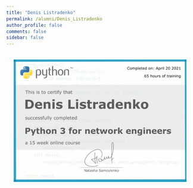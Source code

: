 ```yaml
---
title: "Denis Listradenko"
permalink: /alumni/Denis_Listradenko
author_profile: false
comments: false
sidebar: false
---
```


<div style="padding: 20px;">
  <img src="https://raw.githubusercontent.com/pyneng/pyneng.github.io/master/alumni/Denis_Listradenko.png" alt="Python for network engineers">
</div>

